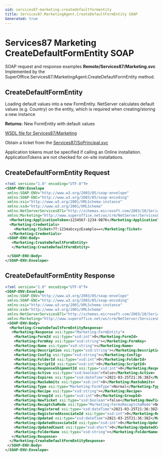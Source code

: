 ```yaml
---
uid: services87-marketing-createdefaultformentity
title: Services87.MarketingAgent.CreateDefaultFormEntity SOAP
Generated: true
---
```


# Services87 Marketing CreateDefaultFormEntity SOAP

SOAP request and response examples **Remote/Services87/Marketing.svc**
Implemented by the <see cref="M:SuperOffice.Services87.IMarketingAgent.CreateDefaultFormEntity">SuperOffice.Services87.IMarketingAgent.CreateDefaultFormEntity</see> method.

## CreateDefaultFormEntity

Loading default values into a new FormEntity.
NetServer calculates default values (e.g. Country) on the entity, which is required when creating/storing a new instance


**Returns:** New FormEntity with default values


[WSDL file for Services87/Marketing](../Services87-Marketing.md)

Obtain a ticket from the [Services87/SoPrincipal.svc](../SoPrincipal/SoPrincipal.md)

Application tokens must be specified if calling an Online installation. ApplicationTokens are not checked for on-site installations.

## CreateDefaultFormEntity Request

```xml
<?xml version="1.0" encoding="UTF-8"?>
<SOAP-ENV:Envelope
 xmlns:SOAP-ENV="http://www.w3.org/2003/05/soap-envelope"
 xmlns:SOAP-ENC="http://www.w3.org/2003/05/soap-encoding"
 xmlns:xsi="http://www.w3.org/2001/XMLSchema-instance"
 xmlns:xsd="http://www.w3.org/2001/XMLSchema"
 xmlns:NetServerServices871="http://schemas.microsoft.com/2003/10/Serialization/"
 xmlns:Marketing="http://www.superoffice.net/ws/crm/NetServer/Services87">
  <Marketing:ApplicationToken>1234567-1234-9876</Marketing:ApplicationToken>
  <Marketing:Credentials>
    <Marketing:Ticket>7T:1234abcxyzExample==</Marketing:Ticket>
  </Marketing:Credentials>
 <SOAP-ENV:Body>
   <Marketing:CreateDefaultFormEntity>
   </Marketing:CreateDefaultFormEntity>

 </SOAP-ENV:Body>
</SOAP-ENV:Envelope>

```


## CreateDefaultFormEntity Response

```xml
<?xml version="1.0" encoding="UTF-8"?>
<SOAP-ENV:Envelope
 xmlns:SOAP-ENV="http://www.w3.org/2003/05/soap-envelope"
 xmlns:SOAP-ENC="http://www.w3.org/2003/05/soap-encoding"
 xmlns:xsi="http://www.w3.org/2001/XMLSchema-instance"
 xmlns:xsd="http://www.w3.org/2001/XMLSchema"
 xmlns:NetServerServices871="http://schemas.microsoft.com/2003/10/Serialization/"
 xmlns:Marketing="http://www.superoffice.net/ws/crm/NetServer/Services87">
 <SOAP-ENV:Body>
  <Marketing:CreateDefaultFormEntityResponse>
   <Marketing:Response xsi:type="Marketing:FormEntity">
    <Marketing:FormId xsi:type="xsd:int">0</Marketing:FormId>
    <Marketing:FormKey xsi:type="xsd:string"></Marketing:FormKey>
    <Marketing:Name xsi:type="xsd:string"></Marketing:Name>
    <Marketing:Description xsi:type="xsd:string"></Marketing:Description>
    <Marketing:Config xsi:type="xsd:string"></Marketing:Config>
    <Marketing:FolderId xsi:type="xsd:int">0</Marketing:FolderId>
    <Marketing:ScriptId xsi:type="xsd:int">0</Marketing:ScriptId>
    <Marketing:ResponseShipmentId xsi:type="xsd:int">0</Marketing:ResponseShipmentId>
    <Marketing:Active xsi:type="xsd:boolean">false</Marketing:Active>
    <Marketing:Expires xsi:type="xsd:dateTime">2021-03-25T21:36:38Z</Marketing:Expires>
    <Marketing:MaxSubmits xsi:type="xsd:int">0</Marketing:MaxSubmits>
    <Marketing:Type xsi:type="Marketing:FormType">Normal</Marketing:Type>
    <Marketing:Recipe xsi:type="xsd:string"></Marketing:Recipe>
    <Marketing:GroupId xsi:type="xsd:int">0</Marketing:GroupId>
    <Marketing:NewTicket xsi:type="xsd:boolean">false</Marketing:NewTicket>
    <Marketing:RecaptchaMode xsi:type="Marketing:FormsRecaptchaMode">NotAvailable</Marketing:RecaptchaMode>
    <Marketing:Registered xsi:type="xsd:dateTime">2021-03-25T21:36:38Z</Marketing:Registered>
    <Marketing:RegisteredAssociateId xsi:type="xsd:int">0</Marketing:RegisteredAssociateId>
    <Marketing:Updated xsi:type="xsd:dateTime">2021-03-25T21:36:38Z</Marketing:Updated>
    <Marketing:UpdatedAssociateId xsi:type="xsd:int">0</Marketing:UpdatedAssociateId>
    <Marketing:UpdatedCount xsi:type="xsd:short">0</Marketing:UpdatedCount>
    <Marketing:FolderName xsi:type="xsd:string"></Marketing:FolderName>
   </Marketing:Response>
  </Marketing:CreateDefaultFormEntityResponse>
 </SOAP-ENV:Body>
</SOAP-ENV:Envelope>

```

